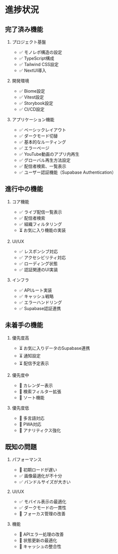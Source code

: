 # 進捗状況

## 完了済み機能

1. プロジェクト基盤
   - ✅ モノレポ構造の設定
   - ✅ TypeScript構成
   - ✅ Tailwind CSS設定
   - ✅ NextUI導入

2. 開発環境
   - ✅ Biome設定
   - ✅ Vitest設定
   - ✅ Storybook設定
   - ✅ CI/CD設定

3. アプリケーション機能
   - ✅ ベーシックレイアウト
   - ✅ ダークモード切替
   - ✅ 基本的なルーティング
   - ✅ エラーページ
   - ✅ YouTube動画のアプリ内再生
   - ✅ グローバル再生方法設定
   - ✅ 配信者検索、一覧表示
   - ✅ ユーザー認証機能（Supabase Authentication）

## 進行中の機能

1. コア機能
   - ✅ ライブ配信一覧表示
   - ✅ 配信者検索
   - ✅ 組織フィルタリング
   - ⏳ お気に入り機能の実装

2. UI/UX
   - ✅ レスポンシブ対応
   - ✅ アクセシビリティ対応
   - ✅ ローディング状態
   - ✅ 認証関連のUI実装

3. インフラ
   - ✅ APIルート実装
   - ✅ キャッシュ戦略
   - ✅ エラーハンドリング
   - ✅ Supabase認証連携

## 未着手の機能

1. 優先度高
   - ⏳ お気に入りデータのSupabase連携
   - ⏳ 通知設定
   - ⏳ 配信予定表示

2. 優先度中
   - 📅 カレンダー表示
   - 📅 検索フィルター拡張
   - 📅 ソート機能

3. 優先度低
   - 🔄 多言語対応
   - 🔄 PWA対応
   - 🔄 アナリティクス強化

## 既知の問題

1. パフォーマンス
   - 🐛 初期ロードが遅い
   - ✅ 画像最適化が不十分
   - ✅ バンドルサイズが大きい

2. UI/UX
   - ✅ モバイル表示の最適化
   - ✅ ダークモードの一貫性
   - 🐛 フォーカス管理の改善

3. 機能
   - 🐛 APIエラー処理の改善
   - 🐛 状態更新の最適化
   - 🐛 キャッシュの整合性
